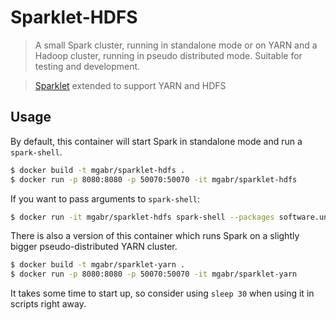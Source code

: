 # Sparklet-HDFS
> A small Spark cluster, running in standalone mode or on YARN and a Hadoop cluster, running in pseudo distributed mode. 
Suitable for testing and development.

> [Sparklet](https://github.com/unchartedsoftware/sparklet) extended to support YARN and HDFS

## Usage

By default, this container will start Spark in standalone mode and run a `spark-shell`.

```bash
$ docker build -t mgabr/sparklet-hdfs .
$ docker run -p 8080:8080 -p 50070:50070 -it mgabr/sparklet-hdfs
```

If you want to pass arguments to `spark-shell`:

```bash
$ docker run -it mgabr/sparklet-hdfs spark-shell --packages software.uncharted.sparkpipe:sparkpipe-core:1.1.0
```

There is also a version of this container which runs Spark on a slightly bigger pseudo-distributed YARN cluster.

```bash
$ docker build -t mgabr/sparklet-yarn .
$ docker run -p 8080:8080 -p 50070:50070 -it mgabr/sparklet-yarn
```

It takes some time to start up, so consider using `sleep 30` when using it in scripts right away.
